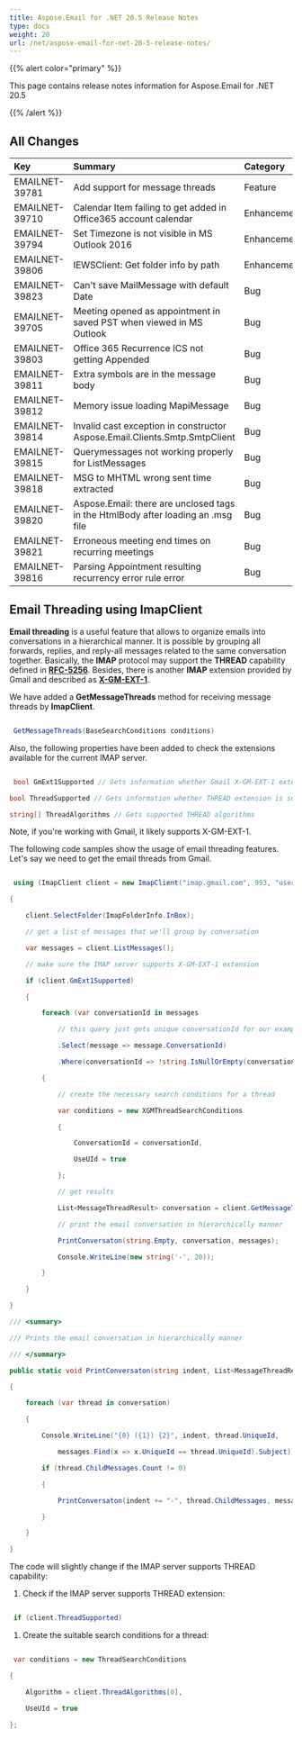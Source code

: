 ```yaml
---
title: Aspose.Email for .NET 20.5 Release Notes
type: docs
weight: 20
url: /net/aspose-email-for-net-20-5-release-notes/
---
```


{{% alert color="primary" %}} 

This page contains release notes information for Aspose.Email for .NET 20.5

{{% /alert %}} 
## **All Changes**

|**Key**|**Summary**|**Category**|
| :- | :- | :- |
|EMAILNET-39781|Add support for message threads|Feature|
|EMAILNET-39710|Calendar Item failing to get added in Office365 account calendar|Enhancement|
|EMAILNET-39794|Set Timezone is not visible in MS Outlook 2016|Enhancement|
|EMAILNET-39806|IEWSClient: Get folder info by path|Enhancement|
|EMAILNET-39823|Can't save MailMessage with default Date|Bug|
|EMAILNET-39705|Meeting opened as appointment in saved PST when viewed in MS Outlook|Bug|
|EMAILNET-39803|Office 365 Recurrence ICS not getting Appended|Bug|
|EMAILNET-39811|Extra symbols are in the message body|Bug|
|EMAILNET-39812|Memory issue loading MapiMessage|Bug|
|EMAILNET-39814|Invalid cast exception in constructor Aspose.Email.Clients.Smtp.SmtpClient|Bug|
|EMAILNET-39815|Querymessages not working properly for ListMessages|Bug|
|EMAILNET-39818|MSG to MHTML wrong sent time extracted|Bug|
|EMAILNET-39820|Aspose.Email: there are unclosed tags in the HtmlBody after loading an .msg file|Bug|
|EMAILNET-39821|Erroneous meeting end times on recurring meetings|Bug|
|EMAILNET-39816|Parsing Appointment resulting recurrency error rule error|Bug|

## **Email Threading using ImapClient**
**Email threading** is a useful feature that allows to organize emails into conversations in a hierarchical manner. It is possible by grouping all forwards, replies, and reply-all messages related to the same conversation together. Basically, the **IMAP** protocol may support the **THREAD** capability defined in [**RFC-5256**](https://datatracker.ietf.org/doc/html/rfc5256). Besides, there is another **IMAP** extension provided by Gmail and described as [**X-GM-EXT-1**](https://developers.google.com/gmail/imap/imap-extensions#checking_for_the_presence_of_extensions).

We have added a **GetMessageThreads** method for receiving message threads by **ImapClient**.

``` cs

 GetMessageThreads(BaseSearchConditions conditions)

```

Also, the following properties have been added to check the extensions available for the current IMAP server.

``` cs

 bool GmExt1Supported // Gets information whether Gmail X-GM-EXT-1 extension is supported

bool ThreadSupported // Gets information whether THREAD extension is supported

string[] ThreadAlgorithms // Gets supported THREAD algorithms

```

Note, if you're working with Gmail, it likely supports X-GM-EXT-1.



The following code samples show the usage of email threading features. Let's say we need to get the email threads from Gmail.

``` cs

 using (ImapClient client = new ImapClient("imap.gmail.com", 993, "username", "password", SecurityOptions.SSLImplicit))

{

    client.SelectFolder(ImapFolderInfo.InBox);

    // get a list of messages that we'll group by conversation

    var messages = client.ListMessages();

    // make sure the IMAP server supports X-GM-EXT-1 extension

    if (client.GmExt1Supported)

    {

        foreach (var conversationId in messages

            // this query just gets unique conversationId for our example

            .Select(message => message.ConversationId)

            .Where(conversationId => !string.IsNullOrEmpty(conversationId)).Distinct())

        {

            // create the necessary search conditions for a thread

            var conditions = new XGMThreadSearchConditions

            {

                ConversationId = conversationId,

                UseUId = true

            };

            // get results

            List<MessageThreadResult> conversation = client.GetMessageThreads(conditions);

            // print the email conversation in hierarchically manner

            PrintConversaton(string.Empty, conversation, messages);

            Console.WriteLine(new string('-', 20));

        }

    }

}

/// <summary>

/// Prints the email conversation in hierarchically manner

/// </summary>

public static void PrintConversaton(string indent, List<MessageThreadResult> conversation, List<ImapMessageInfo> messages)

{

    foreach (var thread in conversation)

    {

        Console.WriteLine("{0} ({1}) {2}", indent, thread.UniqueId,

            messages.Find(x => x.UniqueId == thread.UniqueId).Subject);

        if (thread.ChildMessages.Count != 0)

        {

            PrintConversaton(indent += "-", thread.ChildMessages, messages);

        }

    }

}

```



The code will slightly change if the IMAP server supports THREAD capability:

1. Check if the IMAP server supports THREAD extension:

``` cs

 if (client.ThreadSupported)

```

1. Сreate the suitable search conditions for a thread:

``` cs

 var conditions = new ThreadSearchConditions

{

    Algorithm = client.ThreadAlgorithms[0],

    UseUId = true

};

```




